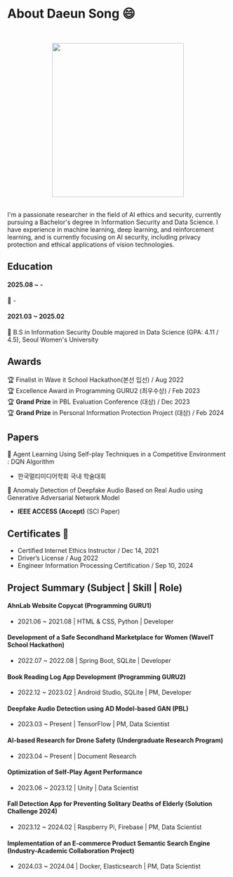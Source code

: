 # About Daeun Song 😄
<br><p align="center"><img src = "https://github.com/user-attachments/assets/9b43a398-5311-442b-b956-08bb17c4529f" width="300" height="350"></p>
<br>
I'm a passionate researcher in the field of AI ethics and security, currently pursuing a Bachelor's degree in Information Security and Data Science. I have experience in machine learning, deep learning, and reinforcement learning, and is currently focusing on AI security, including privacy protection and ethical applications of vision technologies.


## Education
#### 2025.08 ~ - <br>
🏫 - <br>
#### 2021.03 ~ 2025.02 <br>
🏫 B.S in Information Security Double majored in Data Science (GPA: 4.11 / 4.5), Seoul Women's University 

## Awards 
🏆 Finalist in Wave it School Hackathon(본선 입선) / Aug 2022 <br>
🏆 Excellence Award in Programming GURU2 (최우수상) / Feb 2023 <br>
🏆 **Grand Prize** in PBL Evaluation Conference (대상) / Dec 2023 <br>
🏆 **Grand Prize** in Personal Information Protection Project (대상) / Feb 2024 <br>

## Papers
📜 Agent Learning Using Self-play Techniques in a Competitive Environment : DQN Algorithm<br>

- 한국멀티미디어학회 국내 학술대회<br>
    
📜 Anomaly Detection of Deepfake Audio Based on Real Audio using Generative Adversarial Network Model<br>

- **IEEE ACCESS (Accept)** (SCI Paper)<br>

## Certificates 📁
- Certified Internet Ethics Instructor / Dec 14, 2021 <br>
- Driver’s License / Aug 2022<br>
- Engineer Information Processing Certification / Sep 10, 2024<br>

## Project Summary (Subject | Skill | Role)
#### AhnLab Website Copycat (Programming GURU1)<br> 
- 2021.06 ~ 2021.08 | HTML & CSS, Python | Developer<br>
#### Development of a Safe Secondhand Marketplace for Women (WaveIT School Hackathon)<br>
- 2022.07 ~ 2022.08 | Spring Boot, SQLite | Developer<br>
#### Book Reading Log App Development (Programming GURU2)<br>
- 2022.12 ~ 2023.02 | Android Studio, SQLite | PM, Developer
#### Deepfake Audio Detection using AD Model-based GAN (PBL) <br>
- 2023.03 ~ Present | TensorFlow | PM, Data Scientist
#### AI-based Research for Drone Safety (Undergraduate Research Program)<br>
- 2023.04 ~ Present | Document Research
#### Optimization of Self-Play Agent Performance<br>
- 2023.06 ~ 2023.12 | Unity | Data Scientist
#### Fall Detection App for Preventing Solitary Deaths of Elderly (Solution Challenge 2024)<br>
- 2023.12 ~ 2024.02 | Raspberry Pi, Firebase | PM, Data Scientist
#### Implementation of an E-commerce Product Semantic Search Engine (Industry-Academic Collaboration Project)<br>
- 2024.03 ~ 2024.04 | Docker, Elasticsearch | PM, Data Scientist
